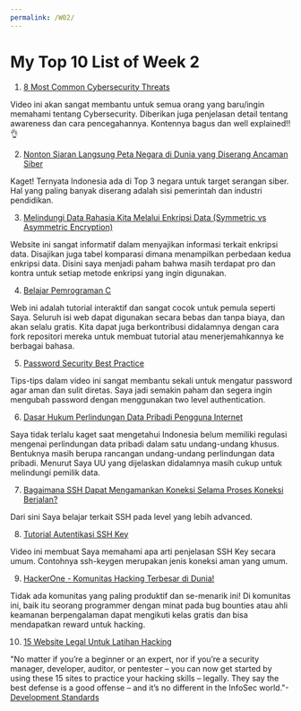 ```yaml
--- 
permalink: /W02/ 
---
```



# My Top 10 List of Week 2

1. [8 Most Common Cybersecurity Threats](https://www.youtube.com/watch?v=Dk-ZqQ-bfy4&t=4s)

Video ini akan sangat membantu untuk semua orang yang baru/ingin memahami tentang Cybersecurity. Diberikan juga penjelasan detail tentang awareness dan cara pencegahannya. Kontennya bagus dan well explained!!👌

2. [Nonton Siaran Langsung Peta Negara di Dunia yang Diserang Ancaman Siber](https://threatmap.checkpoint.com/)

Kaget! Ternyata Indonesia ada di Top 3 negara untuk target serangan siber. Hal yang paling banyak diserang adalah sisi pemerintah dan industri pendidikan. 

3. [Melindungi Data Rahasia Kita Melalui Enkripsi Data (Symmetric vs Asymmetric Encryption)](https://www.clickssl.net/blog/symmetric-encryption-vs-asymmetric-encryption)

Website ini sangat informatif dalam menyajikan informasi terkait enkripsi data. Disajikan juga tabel komparasi dimana menampilkan perbedaan kedua enkripsi data. Disini saya menjadi paham bahwa masih terdapat pro dan kontra untuk setiap metode enkripsi yang ingin digunakan.

4. [Belajar Pemrograman C](https://www.learn-c.org/about)

Web ini adalah tutorial interaktif dan sangat cocok untuk pemula seperti Saya. Seluruh isi web dapat digunakan secara bebas dan tanpa biaya, dan akan selalu gratis. Kita dapat juga berkontribusi didalamnya dengan cara fork repositori mereka untuk membuat tutorial atau menerjemahkannya ke berbagai bahasa.

5. [Password Security Best Practice](https://www.youtube.com/watch?v=t8SQo3R7qeU)

Tips-tips dalam video ini sangat membantu sekali untuk mengatur password agar aman dan sulit diretas. Saya jadi semakin paham dan segera ingin mengubah password dengan menggunakan two level authentication.

6. [Dasar Hukum Perlindungan Data Pribadi Pengguna Internet](https://www.hukumonline.com/klinik/detail/ulasan/lt4f235fec78736/dasar-hukum-perlindungan-data-pribadi-pengguna-internet/)

Saya tidak terlalu kaget saat mengetahui Indonesia belum memiliki regulasi mengenai perlindungan data pribadi dalam satu undang-undang khusus. Bentuknya masih berupa rancangan undang-undang perlindungan data pribadi. Menurut Saya UU yang dijelaskan didalamnya masih cukup untuk melindungi pemilik data. 

7. [Bagaimana SSH Dapat Mengamankan Koneksi Selama Proses Koneksi Berjalan?](https://www.niagahoster.co.id/blog/apa-itu-ssh/)

Dari sini Saya belajar terkait SSH pada level yang lebih advanced.

8. [Tutorial Autentikasi SSH Key](https://www.youtube.com/watch?v=5Fcf-8LPvws)

Video ini membuat Saya memahami apa arti penjelasan SSH Key secara umum. Contohnya ssh-keygen merupakan jenis koneksi aman yang umum.

9. [HackerOne - Komunitas Hacking Terbesar di Dunia!](https://www.hackerone.com/for-hackers/start-hacking)

Tidak ada komunitas yang paling produktif dan se-menarik ini! Di komunitas ini, baik itu seorang programmer dengan minat pada bug bounties atau ahli keamanan berpengalaman dapat mengikuti kelas gratis dan bisa mendapatkan reward untuk hacking.

10. [15 Website Legal Untuk Latihan Hacking](https://dst.com.ng/15-vulnerable-sites-legally-practice-hacking-skills/)

"No matter if you’re a beginner or an expert, nor if you’re a security manager, developer, auditor, or pentester – you can now get started by using these 15 sites to practice your hacking skills – legally. They say the best defense is a good offense – and it’s no different in the InfoSec world."-[Development Standards](https://dst.com.ng/)

